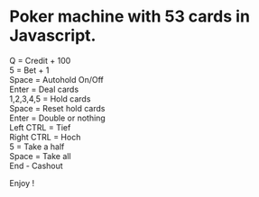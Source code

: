 # Poker machine with 53 cards in Javascript.

Q = Credit + 100   
5 = Bet + 1   
Space = Autohold On/Off   
Enter = Deal cards   
1,2,3,4,5 = Hold cards   
Space = Reset hold cards   
Enter = Double or nothing   
Left CTRL = Tief   
Right CTRL = Hoch   
5 = Take a half   
Space = Take all   
End - Cashout   

Enjoy !
